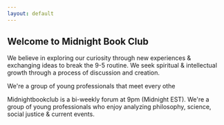 ```yaml
---
layout: default
---
```


  <h2>Welcome to Midnight Book Club</h2>

We believe in exploring our curiosity through new experiences & exchanging ideas to break the 9-5 routine. We seek spiritual & intellectual growth through a process of discussion and creation.

We're a group of young professionals that meet every othe

Midnightbookclub is a bi-weekly forum at 9pm (Midnight EST). We're a group of young professionals who enjoy analyzing philosophy, science, social justice & current events. 